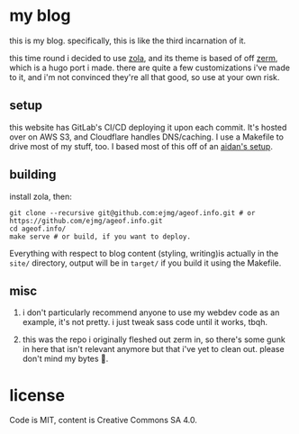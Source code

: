 # my blog

this is my blog. specifically, this is like the third incarnation of it.

this time round i decided to use [zola](https://getzola.org), and its theme is
based of off [zerm](https://github.com/ejmg/zerm), which is a hugo port i
made. there are quite a few customizations i've made to it, and i'm not
convinced they're all that good, so use at your own risk.

## setup

this website has GitLab's CI/CD deploying it upon each commit. It's hosted over
on AWS S3, and Cloudflare handles DNS/caching. I use a Makefile to drive most
of my stuff, too. I based most of this off of an [aidan's
setup](https://raptros.com/blog/late-2018-relaunch/).

## building

install zola, then:

```
git clone --recursive git@github.com:ejmg/ageof.info.git # or https://github.com/ejmg/ageof.info.git
cd ageof.info/
make serve # or build, if you want to deploy.
```

Everything with respect to blog content (styling, writing)is actually in the
`site/` directory, output will be in `target/` if you build it using the
Makefile.

## misc

1. i don't particularly recommend anyone to use my webdev code as an example,
   it's not pretty. i just tweak sass code until it works, tbqh.

2. this was the repo i originally fleshed out zerm in, so there's some gunk in
here that isn't relevant anymore but that i've yet to clean out. please don't
mind my bytes 👻.

# license

Code is MIT, content is Creative Commons SA 4.0.
